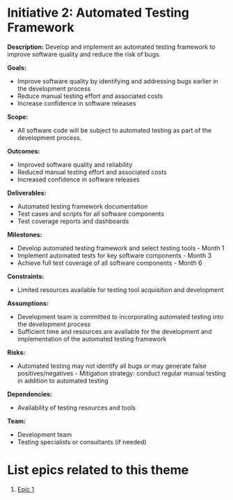 # Initiative 2: Automated Testing Framework

**Description:** Develop and implement an automated testing framework to improve software quality and reduce the risk of bugs.

**Goals:**
- Improve software quality by identifying and addressing bugs earlier in the development process
- Reduce manual testing effort and associated costs
- Increase confidence in software releases

**Scope:**
- All software code will be subject to automated testing as part of the development process.

**Outcomes:**
- Improved software quality and reliability
- Reduced manual testing effort and associated costs
- Increased confidence in software releases

**Deliverables:**
- Automated testing framework documentation
- Test cases and scripts for all software components
- Test coverage reports and dashboards

**Milestones:**
- Develop automated testing framework and select testing tools - Month 1
- Implement automated tests for key software components - Month 3
- Achieve full test coverage of all software components - Month 6

**Constraints:**
- Limited resources available for testing tool acquisition and development

**Assumptions:**
- Development team is committed to incorporating automated testing into the development process
- Sufficient time and resources are available for the development and implementation of the automated testing framework

**Risks:**
- Automated testing may not identify all bugs or may generate false positives/negatives - Mitigation strategy: conduct regular manual testing in addition to automated testing

**Dependencies:**
- Availability of testing resources and tools

**Team:**
- Development team
- Testing specialists or consultants (if needed)

# List epics related to this theme
1. [Epic 1](documentation/theme_1/initiatives/epics/epic_auto_testing.md)